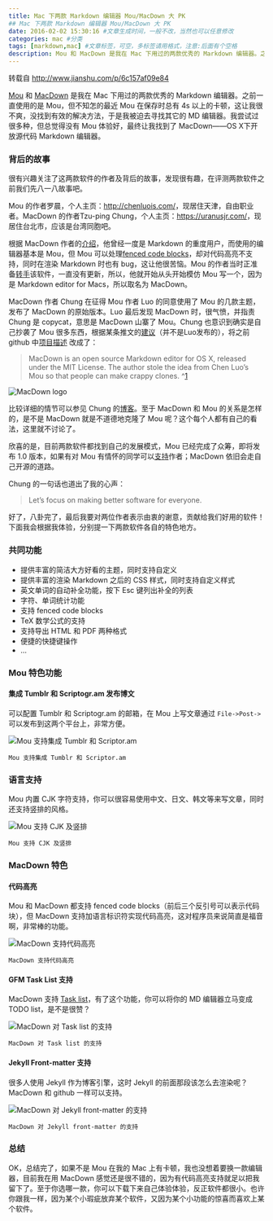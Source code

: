 ```yaml
---
title: Mac 下两款 Markdown 编辑器 Mou/MacDown 大 PK
## Mac 下两款 Markdown 编辑器 Mou/MacDown 大 PK
date: 2016-02-02 15:30:16 #文章生成时间，一般不改，当然也可以任意修改
categories: mac #分类
tags: [markdown,mac] #文章标签，可空，多标签请用格式，注意:后面有个空格
description: Mou 和 MacDown 是我在 Mac 下用过的两款优秀的 Markdown 编辑器。之前一直使用的是 Mou，但不知怎的最近 Mou 在保存时总有 4s 以上的卡顿，这让我很不爽，没找到有效的解决方法，于是我被迫去寻找其它的 MD 编辑器。我尝试过很多种，但总觉得没有 Mou 体验好，最终让我找到了 MacDown——OS X下开放源代码 Markdown 编辑器。
---
```


转载自 <http://www.jianshu.com/p/6c157af09e84>

[Mou](http://25.io/mou/) 和 [MacDown](http://macdown.uranusjr.com/) 是我在 Mac 下用过的两款优秀的 Markdown 编辑器。之前一直使用的是 Mou，但不知怎的最近 Mou 在保存时总有 4s 以上的卡顿，这让我很不爽，没找到有效的解决方法，于是我被迫去寻找其它的 MD 编辑器。我尝试过很多种，但总觉得没有 Mou 体验好，最终让我找到了 MacDown——OS X下开放源代码 Markdown 编辑器。

### 背后的故事
很有兴趣关注了这两款软件的作者及背后的故事，发现很有趣，在评测两款软件之前我们先八一八故事吧。

Mou 的作者罗晨，个人主页：<http://chenluois.com/>，现居住天津，自由职业者。MacDown 的作者Tzu-ping Chung，个人主页：<https://uranusjr.com/>，现居住台北市，应该是台湾同胞吧。

根据 MacDown 作者的[介绍](https://uranusjr.com/blog/post/58/introducing-macdown/)，他曾经一度是 Markdown 的重度用户，而使用的编辑器基本是 Mou，但 Mou 可以处理[fenced code blocks](https://help.github.com/articles/github-flavored-markdown#fenced-code-blocks)，却对代码高亮不支持，同时在渲染 Markdown 时也有 bug，这让他很苦恼。Mou 的作者当时正准备[转手](http://www.v2ex.com/t/112732)该软件，一直没有更新，所以，他就开始从头开始模仿 Mou 写一个，因为是 Markdown editor for Macs，所以取名为 MacDown。

MacDown 作者 Chung 在征得 Mou 作者 Luo 的同意使用了 Mou 的几款主题，发布了 MacDown 的原始版本。Luo 最后发现 MacDown 时，很气愤，并指责 Chung 是 copycat，意思是 MacDown 山寨了 Mou。Chung 也意识到确实是自己抄袭了 Mou 很多东西，根据某条推文的[建议](https://twitter.com/remaerd/status/484914820408279040)（并不是Luo发布的），将之前 github 中[项目描述](https://github.com/uranusjr/macdown/blob/master/README.md) 改成了：

>MacDown is an open source Markdown editor for OS X, released under the MIT License. The author stole the idea from Chen Luo’s Mou so that people can make crappy clones. ^[1](https://github.com/uranusjr/macdown/commit/b6f87f123ace20cd1cc44c9f98d9d6a911f50b9c)

![MacDown logo](/blog/uploads/markdown-editor-Mou-MacDown-pk/macdown1.png)

比较详细的情节可以参见 Chung 的[博客](http://macdown.uranusjr.com/blog/post/5/show-hn-macdown/)。至于 MacDown 和 Mou 的关系是怎样的，是不是 MacDown 就是不道德地克隆了 Mou 呢？这个每个人都有自己的看法，这里就不讨论了。

欣喜的是，目前两款软件都找到自己的发展模式，Mou 已经完成了众筹，即将发布 1.0 版本，如果有对 Mou 有情怀的同学可以[支持](http://25.io/mou/store/)作者；MacDown 依旧会走自己开源的道路。

Chung 的一句话也道出了我的心声：

>Let’s focus on making better software for everyone.

好了，八卦完了，最后我要对两位作者表示由衷的谢意，贡献给我们好用的软件！下面我会根据我体验，分别提一下两款软件各自的特色地方。

### 共同功能
* 提供丰富的简洁大方好看的主题，同时支持自定义
* 提供丰富的渲染 Markdown 之后的 CSS 样式，同时支持自定义样式
* 英文单词的自动补全功能，按下 Esc 键列出补全的列表
* 字符、单词统计功能
* 支持 fenced code blocks
* TeX 数学公式的支持
* 支持导出 HTML 和 PDF 两种格式
* 便捷的快捷键操作
* ...

### Mou 特色功能
#### 集成 Tumblr 和 Scriptogr.am 发布博文
可以配置 Tumblr 和 Scriptogr.am 的邮箱，在 Mou 上写文章通过 `File->Post->` 可以发布到这两个平台上，非常方便。

![Mou 支持集成 Tumblr 和 Scriptor.am](/blog/uploads/markdown-editor-Mou-MacDown-pk/macdown2.png)

`Mou 支持集成 Tumblr 和 Scriptor.am`

### 语言支持
Mou 内置 CJK 字符支持，你可以很容易使用中文、日文、韩文等来写文章，同时还支持竖排的风格。

![Mou 支持 CJK 及竖排](/blog/uploads/markdown-editor-Mou-MacDown-pk/macdown3.png)

`Mou 支持 CJK 及竖排`

### MacDown 特色
#### 代码高亮
Mou 和 MacDown 都支持 fenced code blocks（前后三个反引号可以表示代码块），但 MacDown 支持加语言标识符实现代码高亮，这对程序员来说简直是福音啊，非常棒的功能。

![MacDown 支持代码高亮](/blog/uploads/markdown-editor-Mou-MacDown-pk/macdown4.png)

`MacDown 支持代码高亮`

#### GFM Task List 支持
MacDown 支持 [Task list](http://www.jianshu.com/p/6c157af09e84)，有了这个功能，你可以将你的 MD 编辑器立马变成 TODO list，是不是很赞？

![MacDown 对 Task list 的支持](/blog/uploads/markdown-editor-Mou-MacDown-pk/macdown5.png)

`MacDown 对 Task list 的支持`

#### Jekyll Front-matter 支持
很多人使用 Jekyll 作为博客引擎，这时 Jekyll 的前面那段该怎么去渲染呢？MacDown 和 github 一样可以支持。

![MacDown 对 Jekyll front-matter 的支持](/blog/uploads/markdown-editor-Mou-MacDown-pk/macdown6.png)

`MacDown 对 Jekyll front-matter 的支持`
### 总结
OK，总结完了，如果不是 Mou 在我的 Mac 上有卡顿，我也没想着要换一款编辑器，目前我在用 MacDown 感觉还是很不错的，因为有代码高亮支持就足以把我留下了。至于你选哪一款，你可以下载下来自己体验体验，反正软件都很小。也许你跟我一样，因为某个小瑕疵放弃某个软件，又因为某个小功能的惊喜而喜欢上某个软件。
